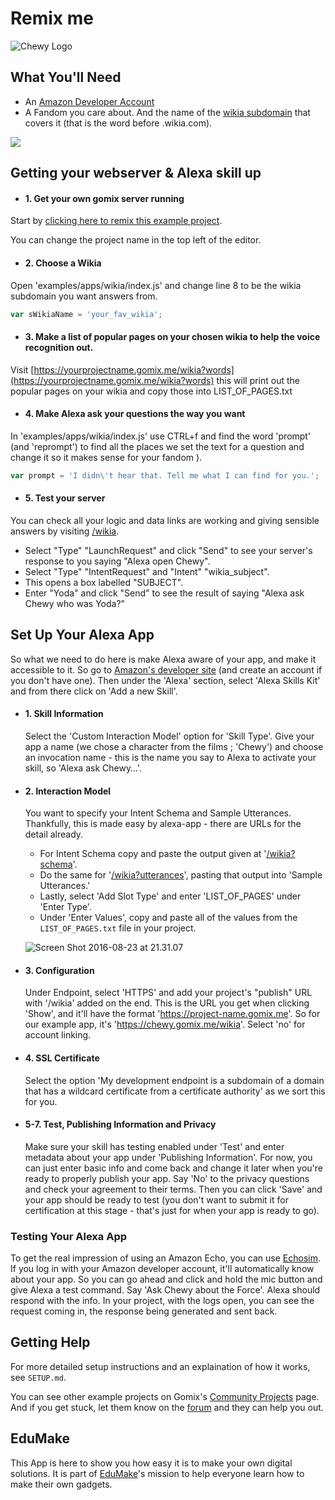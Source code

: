 # Remix me
![Chewy Logo](https://edumake.org/wp-content/uploads/2016/12/108C2.png)
## What You'll Need

*   An [Amazon Developer Account](https://developer.amazon.com)
*   A Fandom you care about. And the name of the [wikia subdomain](http://fandom.wikia.com/explore) that covers it (that is the word before .wikia.com).

![](https://cdn.hyperdev.com/681cc882-059d-4b05-a1f6-6cbc099cc79c%2FalexaBriefingSkill.png)

## Getting your webserver & Alexa skill up

*   #### 1\. Get your own gomix server running
Start by [clicking here to remix this example project](https://gomix.com/#!/remix/chewy/a4c42aef-7c70-484b-ab24-8c344063a7c8). 

You can change the project name in the top left of the editor.

*   #### 2\. Choose a Wikia
Open 'examples/apps/wikia/index.js' and change line 8 to be the wikia subdomain you want answers from.
```javascript
var sWikiaName = 'your_fav_wikia';
```

*   #### 3\. Make a list of popular pages on your chosen wikia to help the voice recognition out.
Visit [https://yourprojectname.gomix.me/wikia?words](https://yourprojectname.gomix.me/wikia?words) this will print out the popular pages on your wikia and copy those into LIST_OF_PAGES.txt

*   #### 4\. Make Alexa ask your questions the way you want
In 'examples/apps/wikia/index.js' use CTRL+f and find the word 'prompt' (and 'reprompt') to find all the places we set the text for a question and change it so it makes sense for your fandom ).

```javascript
var prompt = 'I didn\'t hear that. Tell me what I can find for you.';
```

*   #### 5\. Test your server

You can check all your logic and data links are working and giving sensible answers by visiting [/wikia](https://chewy.gomix.me/wikia).

* Select "Type" "LaunchRequest" and click "Send" to see your server's response to you saying "Alexa open Chewy".
* Select "Type" "IntentRequest" and "Intent" "wikia_subject". 
* This opens a box labelled "SUBJECT".
* Enter "Yoda" and click "Send" to see the result of saying "Alexa ask Chewy who was Yoda?"

## Set Up Your Alexa App

So what we need to do here is make Alexa aware of your app, and make it accessible to it. So go to [Amazon's developer site](https://developer.amazon.com/edw/home.html#/skills/list) (and create an account if you don't have one). Then under the 'Alexa' section, select 'Alexa Skills Kit' and from there click on 'Add a new Skill'.

*   #### 1\. Skill Information

    Select the 'Custom Interaction Model' option for 'Skill Type'. Give your app a name (we chose a character from the films ; 'Chewy') and choose an invocation name - this is the name you say to Alexa to activate your skill, so 'Alexa ask Chewy…'.
    
*   #### 2\. Interaction Model

    You want to specify your Intent Schema and Sample Utterances. Thankfully, this is made easy by alexa-app - there are URLs for the detail already. 
    * For Intent Schema copy and paste the output given at '[/wikia?schema](https://chewy.gomix.me/wikia?schema)'. 
    * Do the same for '[/wikia?utterances](https://chewy.gomix.me/wikia?utterances)', pasting that output into 'Sample Utterances.' 
    * Lastly, select 'Add Slot Type' and enter 'LIST_OF_PAGES' under 'Enter Type'. 
    * Under 'Enter Values', copy and paste all of the values from the `LIST_OF_PAGES.txt` file in your project.
    
    ![Screen Shot 2016-08-23 at 21.31.07](https://hyperdev.wpengine.com/wp-content/uploads/2016/08/Screen-Shot-2016-08-23-at-21.31.07-1024x339.png)


*   #### 3\. Configuration

    Under Endpoint, select 'HTTPS' and add your project's "publish" URL with '/wikia' added on the end. This is the URL you get when clicking 'Show', and it'll have the format 'https://project-name.gomix.me'. So for our example app, it's 'https://chewy.gomix.me/wikia'. Select 'no' for account linking.
    
*   #### 4\. SSL Certificate

    Select the option 'My development endpoint is a subdomain of a domain that has a wildcard certificate from a certificate authority' as we sort this for you.
    
*   #### 5-7\. Test, Publishing Information and Privacy

    Make sure your skill has testing enabled under 'Test' and enter metadata about your app under 'Publishing Information'. For now, you can just enter basic info and come back and change it later when you're ready to properly publish your app. Say 'No' to the privacy questions and check your agreement to their terms. Then you can click 'Save' and your app should be ready to test (you don't want to submit it for certification at this stage - that's just for when your app is ready to go).

### Testing Your Alexa App

To get the real impression of using an Amazon Echo, you can use [Echosim](https://echosim.io/). If you log in with your Amazon developer account, it'll automatically know about your app. So you can go ahead and click and hold the mic button and give Alexa a test command. Say 'Ask Chewy about the Force'. Alexa should respond with the info. In your project, with the logs open, you can see the request coming in, the response being generated and sent back.

## Getting Help

For more detailed setup instructions and an explaination of how it works, see `SETUP.md`.

You can see other example projects on Gomix's [Community Projects](https://gomix.com/community/) page. And if you get stuck, let them know on the [forum](http://support.gomix.com/) and they can help you out.

## EduMake
This App is here to show you how easy it is to make your own digital solutions. It is part of [EduMake](https://edumake.org/)'s mission to help everyone learn how to make their own gadgets.

